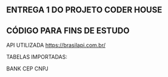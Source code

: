 ## ENTREGA 1 DO PROJETO CODER HOUSE ##

## CÓDIGO PARA FINS DE ESTUDO ##

 API UTILIZADA  https://brasilapi.com.br/

TABELAS IMPORTADAS:

BANK
CEP
CNPJ
